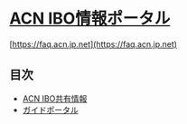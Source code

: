 # [ACN IBO情報ポータル](https://faq.acn.jp.net)
[https://faq.acn.jp.net](https://faq.acn.jp.net)

## 目次
* [ACN IBO共有情報](00_FAQ.MD)
* [ガイドポータル](10_GID.MD)
